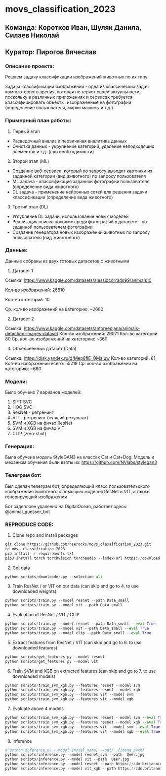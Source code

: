 # movs_classification_2023
## **Команда: Коротков Иван, Шуляк Данила, Силаев Николай**

## **Куратор: Пирогов Вячеслав**

### **Описание проекта:**
Решаем задачу классификации изображений животных по их типу.

Задача классификации изображений - одна из классических задач компьютерного зрения,
которая не теряет своей актуальности, поскольку в различных приложениях и сервисах 
требуется классифицировать объекты, изображенные на фотографии (определение пользователя, марки машины и т.д.).

### **Примерный план работы:**

1. Первый этап
- Разведочный анализ и первичиная аналитика данных
- Очистка данных - укрупнение категорий, удаление неподходящих элементов и т.д. (при необходимости)

2. Второй этап (ML)
- Создание веб-сервиса, который по запросу выводит картинки из заданной категории (вид животного) по запросу пользователя
- ML задача - классификация заданной фотографии пользователя (определение вида животного)
- DL задача - применение нейронных сетей для решения задачи классификации (определение вида животного)

3. Третий этап (DL)
- Углубление DL задачи, использование новых моделей
- Реализация поиска похожих среди фотографий в датасете - по заданной пользователем фотографии
- Создание генератора новых изображений животных по запросу пользователя (вид животоного)


### **Данные:**
Данные собраны из двух готовых датасетов с животными
1. Датасет 1

Ссылка: https://www.kaggle.com/datasets/alessiocorrado99/animals10

Кол-во изображений: 26810

Кол-во категорий: 10

Ср. кол-во изображений на категорию: ~2680


2. Датасет 2
   
Ссылка: https://www.kaggle.com/datasets/antoreepjana/animals-detection-images-dataset
Кол-во изображений: 29071
Кол-во категорий: 80
Ср. кол-во изображений на категорию: ~360


3. Объединенный датасет (Data)

Ссылка: https://disk.yandex.ru/d/Mep8flE-QMaIuw
Кол-во категорий: 81
Кол-во изображений всего: 55219
Ср. кол-во изображений на категорию: ~680

### **Модели:**
Было обучено 7 варианов моделей:

1. SIFT SVC
2. HOG SVC
3. ResNet - ретренинг
4. VIT - ретренинг (лучший результат)
5. SVM и XGB на фичах ResNet
6. SVM и XGB на фичах VIT
7. СLIP (zero-shot)

### **Генерация:**
Была обучена модель StyleGAN3 на классах Cat и Cat+Dog.
Модель и механизм обучения были взяты из: https://github.com/NVlabs/stylegan3

### **Телеграм бот:**
Был сделан телеграм бот, определяющий класс пользовательского изображения животного с помощью моделей ResNet и VIT, а также генерирующий изображения

Бот задеплоен удаленно на DigitalOcean, работает здесь: @animal_guesser_bot

### **REPRODUCE CODE:**
1. Clone repo and install packages

```python
git clone https://github.com/hserocks/movs_classification_2023.git
cd movs_classification_2023
pip install -r requirements.txt
pip3 install torch torchvision torchaudio --index-url https://download.pytorch.org/whl/cu121 # Install pytorch separately for CUDA to work. If non-Windows, see appropriate command here: https://pytorch.org/get-started/locally/

```

2. Get data

```python
python scripts/downloader.py --selection all 
```

3. Train ResNet / or VIT on our data (can skip and go to 4. to use downloaded weights)

```python
python scripts/train.py --model resnet --path Data_small
python scripts/train.py --model vit --path Data_small
```

4. Evaluation of ResNet / VIT / CLIP

```python
python scripts/train.py --model resnet --path Data_small --eval True
python scripts/train.py --model vit --path Data_small --eval True
python scripts/train.py --model clip --path Data_small --eval True

```

5. Extract features from ResNet / VIT (can skip and go to 6. to use downloaded features)

```python
python scripts/get_features.py --model resnet
python scripts/get_features.py --model vit
```

6. Train SVM and XGB on extracted features (can skip and go to 7. to use downloaded models)

```python
python scripts/train_svm_xgb.py --features resnet --model svm
python scripts/train_svm_xgb.py --features resnet --model xgb
python scripts/train_svm_xgb.py --features vit --model svm
python scripts/train_svm_xgb.py --features vit --model xgb
```

7. Evaluate above 4 models

```python
python scripts/train_svm_xgb.py --features resnet --model svm --eval True
python scripts/train_svm_xgb.py --features resnet --model xgb --eval True
python scripts/train_svm_xgb.py --features vit --model svm --eval True
python scripts/train_svm_xgb.py --features vit --model xgb --eval True
```

8. Inference
```python
# python inference.py --model {model_name} --path  {image_path}
python scripts/inference.py --model resnet_svm --path  Deer.jpg
python scripts/inference.py --model vit --path  Deer.jpg
python scripts/inference.py --model resnet --path https://cdn.britannica.com/71/234471-050-093F4211/shiba-inu-dog-in-the-snow.jpg
python scripts/inference.py --model vit_xgb --path https://cdn.britannica.com/71/234471-050-093F4211/shiba-inu-dog-in-the-snow.jpg

```